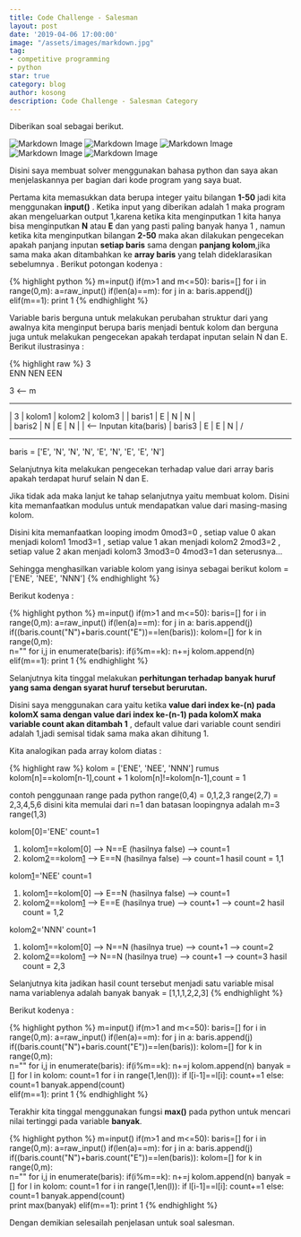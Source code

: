 ```yaml
---
title: Code Challenge - Salesman
layout: post
date: '2019-04-06 17:00:00'
image: "/assets/images/markdown.jpg"
tag:
- competitive programming
- python
star: true
category: blog
author: kosong
description: Code Challenge - Salesman Category
---
```


Diberikan soal sebagai berikut.

![Markdown Image][1]
![Markdown Image][2]
![Markdown Image][3]
![Markdown Image][4]
![Markdown Image][5]

Disini saya membuat solver menggunakan bahasa python dan saya akan menjelaskannya per bagian dari kode program yang saya buat.

Pertama kita memasukkan data berupa integer yaitu bilangan **1-50** jadi kita menggunakan **input()** . Ketika input yang diberikan adalah 1 maka program akan mengeluarkan output 1,karena ketika kita menginputkan 1 kita hanya bisa menginputkan **N** atau **E** dan yang pasti paling banyak hanya 1 , namun ketika kita menginputkan bilangan **2-50** maka akan dilakukan pengecekan apakah panjang inputan **setiap baris** sama dengan **panjang kolom**,jika sama maka akan ditambahkan ke **array baris** yang telah dideklarasikan sebelumnya . Berikut potongan kodenya :


{% highlight python %}
m=input()
if(m>1 and m<=50):
	baris=[]
	for i in range(0,m):
		a=raw_input()
		if(len(a)==m):
			for j in a:
				baris.append(j)
elif(m==1):
	print 1
{% endhighlight %}

Variable baris berguna untuk melakukan perubahan struktur dari yang awalnya kita menginput berupa baris menjadi bentuk kolom dan berguna juga untuk melakukan pengecekan apakah terdapat inputan selain N dan E. Berikut ilustrasinya :

{% highlight raw %}
3  
ENN
NEN
EEN

3 <-- m
 _ _ _ _ _ _ _ _ _ _ _ _ _ _ _ _ _ 
|    3   | kolom1 | kolom2 | kolom3 |
| baris1 |   E    |   N    |   N    | \
| baris2 |   N    |   E    |   N    |  | <-- Inputan kita(baris)
| baris3 |   E    |   E    |   N    | /
 _ _ _ _ _ _ _ _ _ _ _ _ _ _ _ _ _ _

baris = ['E', 'N', 'N', 'N', 'E', 'N', 'E', 'E', 'N']

Selanjutnya kita melakukan pengecekan terhadap value dari array baris
apakah terdapat huruf selain N dan E.

Jika tidak ada maka lanjut ke tahap selanjutnya yaitu membuat kolom.
Disini kita memanfaatkan modulus untuk mendapatkan value dari masing-masing kolom.

Disini kita memanfaatkan looping
imodm
0mod3=0 , setiap value 0 akan menjadi kolom1
1mod3=1 , setiap value 1 akan menjadi kolom2
2mod3=2 , setiap value 2 akan menjadi kolom3
3mod3=0
4mod3=1
dan seterusnya...

Sehingga menghasilkan variable kolom yang isinya sebagai berikut
kolom = ['ENE', 'NEE', 'NNN']
{% endhighlight %}


Berikut kodenya :


{% highlight python %}
m=input()
if(m>1 and m<=50):
	baris=[]
	for i in range(0,m):
		a=raw_input()
		if(len(a)==m):
			for j in a:
				baris.append(j)
	if((baris.count("N")+baris.count("E"))==len(baris)):
		kolom=[]
		for k in range(0,m):		
			n=""
			for i,j in enumerate(baris):
				if(i%m==k): 
					n+=j
			kolom.append(n)
elif(m==1):
	print 1
{% endhighlight %}


Selanjutnya kita tinggal melakukan **perhitungan terhadap banyak huruf yang sama dengan syarat huruf tersebut berurutan.**

Disini saya menggunakan cara yaitu ketika **value dari index ke-(n) pada kolomX sama dengan value dari index ke-(n-1) pada kolomX maka variable count akan ditambah 1** , default value dari variable count sendiri adalah 1,jadi semisal tidak sama maka akan dihitung 1.

Kita analogikan pada array kolom diatas :

{% highlight raw %}
kolom = ['ENE', 'NEE', 'NNN']
rumus
kolom[n]==kolom[n-1],count + 1
kolom[n]!=kolom[n-1],count = 1

contoh penggunaan range pada python
range(0,4) = 0,1,2,3
range(2,7) = 2,3,4,5,6
disini kita memulai dari n=1 dan batasan loopingnya adalah m=3
range(1,3)

kolom[0]='ENE'
count=1
1. kolom[1]==kolom[0] --> N==E (hasilnya false) --> count=1
2. kolom[2]==kolom[1] --> E==N (hasilnya false) --> count=1
hasil count = 1,1

kolom[1]='NEE'
count=1
1. kolom[1]==kolom[0] --> E==N (hasilnya false) --> count=1
2. kolom[2]==kolom[1] --> E==E (hasilnya true) --> count+1 --> count=2
hasil count = 1,2

kolom[2]='NNN'
count=1
1. kolom[1]==kolom[0] --> N==N (hasilnya true) --> count+1 --> count=2
2. kolom[2]==kolom[1] --> N==N (hasilnya true) --> count+1 --> count=3
hasil count = 2,3

Selanjutnya kita jadikan hasil count tersebut menjadi satu variable
misal nama variablenya adalah banyak
banyak = [1,1,1,2,2,3]
{% endhighlight %}

Berikut kodenya :

{% highlight python %}
m=input()
if(m>1 and m<=50):
	baris=[]
	for i in range(0,m):
		a=raw_input()
		if(len(a)==m):
			for j in a:
				baris.append(j)
	if((baris.count("N")+baris.count("E"))==len(baris)):
		kolom=[]
		for k in range(0,m):		
			n=""
			for i,j in enumerate(baris):
				if(i%m==k): 
					n+=j
			kolom.append(n)
		banyak = []
		for l in kolom:
			count=1
			for i in range(1,len(l)):
				if l[i-1]==l[i]:
					count+=1
				else:
					count=1
				banyak.append(count)		
elif(m==1):
	print 1
{% endhighlight %}


Terakhir kita tinggal menggunakan fungsi **max()** pada python untuk mencari nilai tertinggi pada variable **banyak**.

{% highlight python %}
m=input()
if(m>1 and m<=50):
	baris=[]
	for i in range(0,m):
		a=raw_input()
		if(len(a)==m):
			for j in a:
				baris.append(j)
	if((baris.count("N")+baris.count("E"))==len(baris)):
		kolom=[]
		for k in range(0,m):		
			n=""
			for i,j in enumerate(baris):
				if(i%m==k): 
					n+=j
			kolom.append(n)
		banyak = []
		for l in kolom:
			count=1
			for i in range(1,len(l)):
				if l[i-1]==l[i]:
					count+=1
				else:
					count=1
				banyak.append(count)		
		print max(banyak)
elif(m==1):
	print 1
{% endhighlight %}


Dengan demikian selesailah penjelasan untuk soal salesman. 

[1]: /assets/images/post/backupwp/6f36bd0f-f6b7-418a-9ba7-ffe6853864a3.jpeg
[2]: /assets/images/post/backupwp/727fd5ee-035d-43cb-9bb1-12793aefd322.jpeg
[3]: /assets/images/post/backupwp/a6530d64-8c1a-4b35-882f-95404bff81c6.jpeg
[4]: /assets/images/post/backupwp/00da1df3-81b8-478f-b04e-d4de71b12dfb.jpeg
[5]: /assets/images/post/backupwp/f818f873-7569-4fbf-9a1f-f58828678ca4.jpeg